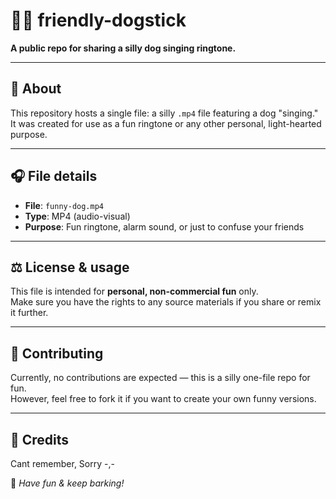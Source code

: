 # 🐶🎤 friendly-dogstick

**A public repo for sharing a silly dog singing ringtone.**

---

## 📄 About

This repository hosts a single file: a silly `.mp4` file featuring a dog "singing."  
It was created for use as a fun ringtone or any other personal, light-hearted purpose.

---

## 🎧 File details

- **File**: `funny-dog.mp4`
- **Type**: MP4 (audio-visual)
- **Purpose**: Fun ringtone, alarm sound, or just to confuse your friends

---

## ⚖️ License & usage

This file is intended for **personal, non-commercial fun** only.  
Make sure you have the rights to any source materials if you share or remix it further.

---

## 💬 Contributing

Currently, no contributions are expected — this is a silly one-file repo for fun.  
However, feel free to fork it if you want to create your own funny versions.

---

## 🙌 Credits
Cant remember, Sorry -,-


🐾 *Have fun & keep barking!*
